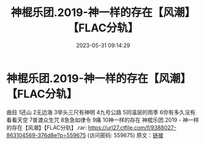 ﻿---
title: 神棍乐团.2019-神一样的存在【风潮】【FLAC分轨】
date: 2023-05-31 09:14:29
categories: WAV车载音乐、镜像
tags: 华语中文
---
# 神棍乐团.2019-神一样的存在【风潮】【FLAC分轨】

曲目
1还山
2无边海
3举头三尺有神明
4九号公路
5同温层的雨季
6你有多久没有看看天空
7普渡众生咒
8急急如律令
9痛
10神一样的存在
神棍乐团.2019 - 神一样的存在【风潮】【FLAC分轨】.rar: https://url27.ctfile.com/f/9388027-863104569-376d8e?p=559675
(访问密码: 559675)
原文：[链接](https://blog.sina.com.cn/s/blog_1647c7e760103124a.html)